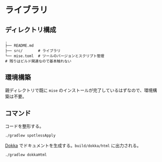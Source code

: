 # ライブラリ

## ディレクトリ構成

```
.
├── README.md
├── src/       # ライブラリ
└── mise.toml  # ツールのバージョンとスクリプト管理
# 残りはビルド関連なので基本触れない
```

## 環境構築

親ディレクトリで既に `mise` のインストールが完了しているはずなので、環境構築は不要。

## コマンド

コードを整形する。

```sh
./gradlew spotlessApply
```

[Dokka](https://github.com/Kotlin/dokka) でドキュメントを生成する。`build/dokka/html` に出力される。

```sh
./gradlew dokkaHtml
```
